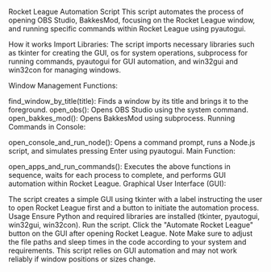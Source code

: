 Rocket League Automation Script
This script automates the process of opening OBS Studio, BakkesMod, focusing on the Rocket League window, and running specific commands within Rocket League using pyautogui.

How it works
Import Libraries: The script imports necessary libraries such as tkinter for creating the GUI, os for system operations, subprocess for running commands, pyautogui for GUI automation, and win32gui and win32con for managing windows.

Window Management Functions:

find_window_by_title(title): Finds a window by its title and brings it to the foreground.
open_obs(): Opens OBS Studio using the system command.
open_bakkes_mod(): Opens BakkesMod using subprocess.
Running Commands in Console:

open_console_and_run_node(): Opens a command prompt, runs a Node.js script, and simulates pressing Enter using pyautogui.
Main Function:

open_apps_and_run_commands(): Executes the above functions in sequence, waits for each process to complete, and performs GUI automation within Rocket League.
Graphical User Interface (GUI):

The script creates a simple GUI using tkinter with a label instructing the user to open Rocket League first and a button to initiate the automation process.
Usage
Ensure Python and required libraries are installed (tkinter, pyautogui, win32gui, win32con).
Run the script.
Click the "Automate Rocket League" button on the GUI after opening Rocket League.
Note
Make sure to adjust the file paths and sleep times in the code according to your system and requirements.
This script relies on GUI automation and may not work reliably if window positions or sizes change.
